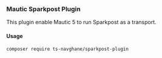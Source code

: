 ### Mautic Sparkpost Plugin

This plugin enable Mautic 5 to run Sparkpost as a transport.

#### Usage
`composer require ts-navghane/sparkpost-plugin`
